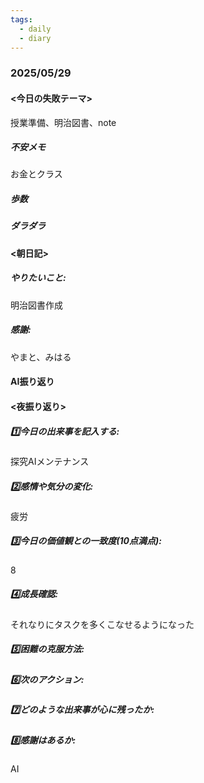 ```yaml
---
tags:
  - daily
  - diary
---
```

### 2025/05/29

#### <今日の失敗テーマ>
授業準備、明治図書、note
##### 不安メモ
お金とクラス
##### 歩数

##### ダラダラ

#### <朝日記>
##### やりたいこと: 
明治図書作成
##### 感謝: 
やまと、みはる
#### AI振り返り

#### <夜振り返り>
##### 1️⃣今日の出来事を記入する: 
探究AIメンテナンス
##### 2️⃣感情や気分の変化: 
疲労
##### 3️⃣今日の価値観との一致度(10点満点): 
8
##### 4️⃣成長確認: 
それなりにタスクを多くこなせるようになった
##### 5️⃣困難の克服方法: 

##### 6️⃣次のアクション: 

##### 7️⃣どのような出来事が心に残ったか: 

##### 8️⃣感謝はあるか:
AI